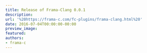 ```yaml
---
title: Release of Frama-Clang 0.0.1
description:
url: '%20https://frama-c.com/fc-plugins/frama-clang.html%20'
date: 2016-07-04T00:00:00-00:00
preview_image:
featured:
authors:
- frama-c
---
```



